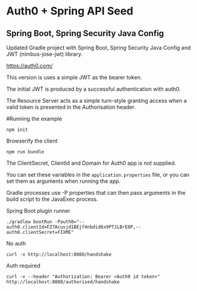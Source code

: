 # Auth0 + Spring API Seed

## Spring Boot, Spring Security Java Config

Updated Gradle project with Spring Boot, Spring Security Java Config and JWT (nimbus-jose-jwt) library.

https://auth0.com/ 

This version is uses a simple JWT as the bearer token.

The initial JWT is produced by a successful authentication with auth0.

The Resource Server acts as a simple turn-style granting access when a valid token is presented in the Authorisation header. 

#Running the example

~~~
npm init
~~~

Browserify the client
~~~
npm run bundle
~~~

The ClientSecret, ClientId and Domain for Auth0 app is not supplied.

You can set these variables in the `application.properties` file, or you can set them as arguments when running the app.

Gradle processes use -P properties that can then pass arguments in the build script to the JavaExec process.

Spring Boot plugin runner
~~~
./gradlew bootRun -Pauth0="--auth0.clientId=FZ7Acusjd1BEjf4nbdid6x9PTJLBrE8P,--auth0.clientSecret=FIXME"
~~~

No auth
~~~
curl -v http://localhost:8080/handshake
~~~

Auth required
~~~
curl -v --header "Authorization: Bearer <Auth0 id token>" http://localhost:8080/authorised/handshake
~~~
